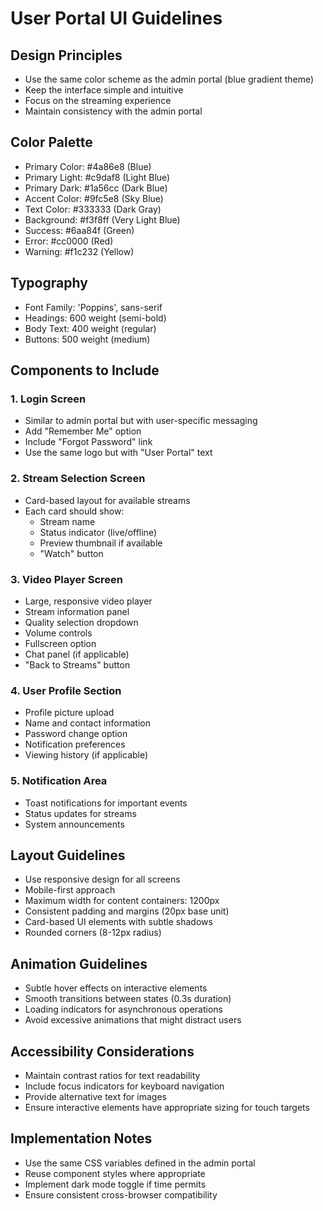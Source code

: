 # User Portal UI Guidelines

## Design Principles
- Use the same color scheme as the admin portal (blue gradient theme)
- Keep the interface simple and intuitive
- Focus on the streaming experience
- Maintain consistency with the admin portal

## Color Palette
- Primary Color: #4a86e8 (Blue)
- Primary Light: #c9daf8 (Light Blue)
- Primary Dark: #1a56cc (Dark Blue)
- Accent Color: #9fc5e8 (Sky Blue)
- Text Color: #333333 (Dark Gray)
- Background: #f3f8ff (Very Light Blue)
- Success: #6aa84f (Green)
- Error: #cc0000 (Red)
- Warning: #f1c232 (Yellow)

## Typography
- Font Family: 'Poppins', sans-serif
- Headings: 600 weight (semi-bold)
- Body Text: 400 weight (regular)
- Buttons: 500 weight (medium)

## Components to Include

### 1. Login Screen
- Similar to admin portal but with user-specific messaging
- Add "Remember Me" option
- Include "Forgot Password" link
- Use the same logo but with "User Portal" text

### 2. Stream Selection Screen
- Card-based layout for available streams
- Each card should show:
  - Stream name
  - Status indicator (live/offline)
  - Preview thumbnail if available
  - "Watch" button

### 3. Video Player Screen
- Large, responsive video player
- Stream information panel
- Quality selection dropdown
- Volume controls
- Fullscreen option
- Chat panel (if applicable)
- "Back to Streams" button

### 4. User Profile Section
- Profile picture upload
- Name and contact information
- Password change option
- Notification preferences
- Viewing history (if applicable)

### 5. Notification Area
- Toast notifications for important events
- Status updates for streams
- System announcements

## Layout Guidelines
- Use responsive design for all screens
- Mobile-first approach
- Maximum width for content containers: 1200px
- Consistent padding and margins (20px base unit)
- Card-based UI elements with subtle shadows
- Rounded corners (8-12px radius)

## Animation Guidelines
- Subtle hover effects on interactive elements
- Smooth transitions between states (0.3s duration)
- Loading indicators for asynchronous operations
- Avoid excessive animations that might distract users

## Accessibility Considerations
- Maintain contrast ratios for text readability
- Include focus indicators for keyboard navigation
- Provide alternative text for images
- Ensure interactive elements have appropriate sizing for touch targets

## Implementation Notes
- Use the same CSS variables defined in the admin portal
- Reuse component styles where appropriate
- Implement dark mode toggle if time permits
- Ensure consistent cross-browser compatibility